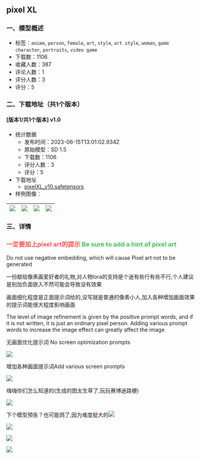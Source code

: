 ## pixel XL
### 一、模型概述

- 标签：`anime`, `person`, `female`, `art`, `style`, `art style`, `woman`, `game character`, `portraits`, `video game`
- 下载数：1106
- 收藏人数：387
- 评论人数：1
- 评分人数：3
- 评分：5

### 二、下载地址（共1个版本）

#### [版本1/共1个版本] v1.0

- 统计数据
  - 发布时间：2023-06-15T13:01:02.934Z
  - 原始模型：SD 1.5
  - 下载数：1106
  - 评分人数：3
  - 评分：5
- 下载地址
  - [pixelXL_v10.safetensors](https://civitai.com/api/download/models/96488)
- 样例图像：

| <img src="https://image.civitai.com/xG1nkqKTMzGDvpLrqFT7WA/509e65d1-d0f8-4f96-b242-e38b29aa04d5/width=450/1153257.jpeg" /> | <img src="https://image.civitai.com/xG1nkqKTMzGDvpLrqFT7WA/44dabeb2-5701-484d-bc19-2f03b4d6ae4f/width=450/1157331.jpeg" /> | <img src="https://image.civitai.com/xG1nkqKTMzGDvpLrqFT7WA/5152aa1f-fc79-465a-b95a-37444b9a25f7/width=450/1152593.jpeg" /> | <img src="https://image.civitai.com/xG1nkqKTMzGDvpLrqFT7WA/ee46b2bb-521b-44ea-a1c6-294c7740ffaf/width=450/1157168.jpeg" /> |
| ---- | ---- | ---- | ---- |


### 三、详情
<h3 id="heading-132"><span style="color:rgb(250, 82, 82)">一定要加上pixel art的提示 </span><span style="color:rgb(64, 192, 87)">Be sure to add a hint of pixel art</span></h3><p>Do not use negative embedding, which will cause Pixel art not to be generated</p><p>一份献给像素画爱好者的礼物,对人物lora的支持是个迷有些行有些不行,个人建议是别加负面嵌入不然可能会导致没有效果</p><p>画面细化程度是正面提示词给的,没写就是普通的像素小人,加入各种增加画面效果的提示词能很大程度影响画面</p><p>The level of image refinement is given by the positive prompt words, and if it is not written, it is just an ordinary pixel person. Adding various prompt words to increase the image effect can greatly affect the image</p><p>无画面优化提示词 No screen optimization prompts</p><p><img src="https://image.civitai.com/xG1nkqKTMzGDvpLrqFT7WA/84521fa2-707f-4134-a678-5e674a4780b9/width=525/84521fa2-707f-4134-a678-5e674a4780b9.jpeg" /></p><p>增加各种画面提示词Add various screen prompts</p><p><img src="https://image.civitai.com/xG1nkqKTMzGDvpLrqFT7WA/aebe5b7d-a321-4457-92bb-0ec59b331097/width=525/aebe5b7d-a321-4457-92bb-0ec59b331097.jpeg" /></p><p>嗨嗨你们怎么知道的(生成的图太生草了,玩玩赛博迷路梗)</p><p><img src="https://image.civitai.com/xG1nkqKTMzGDvpLrqFT7WA/cb95cfdc-9df6-4fcc-91e3-568b0fea2a7c/width=525/cb95cfdc-9df6-4fcc-91e3-568b0fea2a7c.jpeg" /></p><p>下个模型预告？也可能鸽了,因为难度挺大的<img src="https://image.civitai.com/xG1nkqKTMzGDvpLrqFT7WA/623e47dd-b8d4-4453-a88c-bc9d171843ff/width=525/623e47dd-b8d4-4453-a88c-bc9d171843ff.jpeg" /></p><p><img src="https://image.civitai.com/xG1nkqKTMzGDvpLrqFT7WA/f9e33dde-673a-4609-8868-3dad808e0f48/width=525/f9e33dde-673a-4609-8868-3dad808e0f48.jpeg" /></p><p><img src="https://image.civitai.com/xG1nkqKTMzGDvpLrqFT7WA/18e539ab-095a-4195-9a92-1fc083a31732/width=525/18e539ab-095a-4195-9a92-1fc083a31732.jpeg" /></p><p><img src="https://image.civitai.com/xG1nkqKTMzGDvpLrqFT7WA/fdb664ae-f821-49d8-98a3-0668ace6af99/width=525/fdb664ae-f821-49d8-98a3-0668ace6af99.jpeg" /></p><p></p><p></p><p></p><p></p>